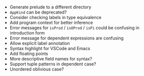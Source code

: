 - Generate prelude to a different directory
- `AppKind` can be deprecated?
- Consider checking labels in type equivalence
- Add program context for better inference
- Error messages for `isProd` / `isOProd` / `isPi` could be confusing in
  introduction form
- Error message for dependent expressions are confusing
- Allow explicit label annotation
- Syntax highlight for VSCode and Emacs
- Add floating points
- More descriptive field names for syntax?
- Support tuple patterns in dependent case?
- Unordered oblivious case?
